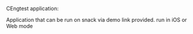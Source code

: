 CEngtest application: 

Application that can be run on snack via demo link provided. run in iOS or Web mode

